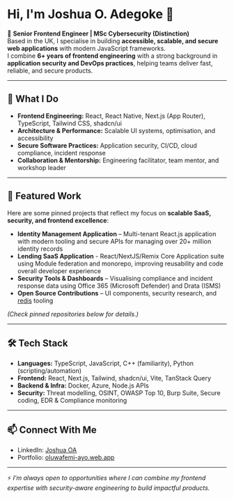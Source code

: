 # Hi, I'm Joshua O. Adegoke 👋  

🚀 **Senior Frontend Engineer | MSc Cybersecurity (Distinction)**  
Based in the UK, I specialise in building **accessible, scalable, and secure web applications** with modern JavaScript frameworks.  
I combine **6+ years of frontend engineering** with a strong background in **application security and DevOps practices**, helping teams deliver fast, reliable, and secure products.  

---

## 🔑 What I Do
- **Frontend Engineering:** React, React Native, Next.js (App Router), TypeScript, Tailwind CSS, shadcn/ui  
- **Architecture & Performance:** Scalable UI systems, optimisation, and accessibility  
- **Secure Software Practices:** Application security, CI/CD, cloud compliance, incident response  
- **Collaboration & Mentorship:** Engineering facilitator, team mentor, and workshop leader  

---

## 📌 Featured Work
Here are some pinned projects that reflect my focus on **scalable SaaS, security, and frontend excellence**:  
- **Identity Management Application** – Multi-tenant React.js application with modern tooling and secure APIs for managing over 20+ million identity records
- **Lending SaaS Application** - React/NextJS/Remix Core Application suite using Module federation and monorepo, improving reusability and code overall developer experience
- **Security Tools & Dashboards** – Visualising compliance and incident response data using Office 365 (Microsoft Defender) and Drata (ISMS)
- **Open Source Contributions** – UI components, security research, and [redis](https://npmjs.org/package/redistojson) tooling  

*(Check pinned repositories below for details.)*

---

## 🛠️ Tech Stack
- **Languages:** TypeScript, JavaScript, C++ (familiarity), Python (scripting/automation)  
- **Frontend:** React, Next.js, Tailwind, shadcn/ui, Vite, TanStack Query  
- **Backend & Infra:** Docker, Azure, Node.js APIs  
- **Security:** Threat modelling, OSINT, OWASP Top 10, Burp Suite, Secure coding, EDR & Compliance monitoring  

---

## 📫 Connect With Me
- LinkedIn: [Joshua OA](https://linkedin.com/in/adegokejoshuao)  
- Portfolio: [oluwafemi-ayo.web.app](https://oluwafemi-ayo.web.app)  

---

⚡ *I’m always open to opportunities where I can combine my frontend expertise with security-aware engineering to build impactful products.*  
